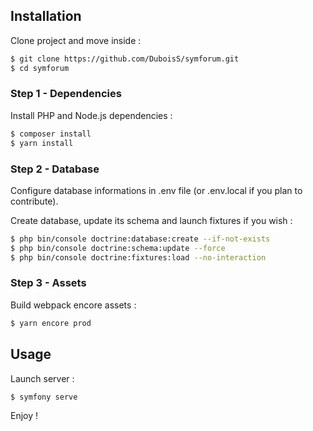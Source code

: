 ## Installation
Clone project and move inside :
```sh
$ git clone https://github.com/DuboisS/symforum.git
$ cd symforum
```

### Step 1 - Dependencies
Install PHP and Node.js dependencies :
```sh
$ composer install
$ yarn install
```

### Step 2 - Database
Configure database informations in .env file (or .env.local if you plan to contribute).

Create database, update its schema and launch fixtures if you wish :
```sh
$ php bin/console doctrine:database:create --if-not-exists
$ php bin/console doctrine:schema:update --force
$ php bin/console doctrine:fixtures:load --no-interaction
```

### Step 3 - Assets
Build webpack encore assets :
```sh
$ yarn encore prod
```


## Usage
Launch server :
```sh
$ symfony serve
```

Enjoy !
